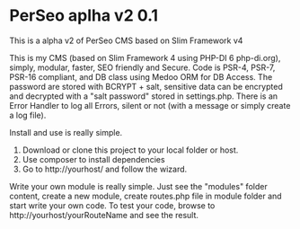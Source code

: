 # PerSeo aplha v2 0.1

This is a alpha v2 of PerSeo CMS based on Slim Framework v4

This is my CMS (based on Slim Framework 4 using PHP-DI 6 php-di.org), simply, modular, faster, SEO friendly and Secure. Code is PSR-4, PSR-7, PSR-16 compliant, and DB class using Medoo ORM for DB Access. The password are stored with BCRYPT + salt, sensitive data can be encrypted and decrypted with a "salt password" stored in settings.php. There is an Error Handler to log all Errors, silent or not (with a message or simply create a log file).

Install and use is really simple.

1) Download or clone this project to your local folder or host.
2) Use composer to install dependencies
3) Go to http://yourhost/ and follow the wizard.

Write your own module is really simple. Just see the "modules" folder content, create a new module, create routes.php file in module folder and start write your own code. To test your code, browse to http://yourhost/yourRouteName and see the result.
